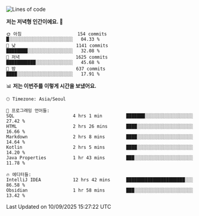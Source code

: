   <!--START_SECTION:waka-->
![Lines of code](https://img.shields.io/badge/%EC%A0%80%EB%8A%94%20%EC%97%AC%ED%83%9C%EA%B9%8C%EC%A7%80%20-1.9%20million%20%EC%A4%84%EC%9D%98%20%EC%BD%94%EB%93%9C%EB%A5%BC%20%EC%9E%91%EC%84%B1%ED%96%88%EC%96%B4%EC%9A%94.-blue)

**저는 저녁형 인간이에요. 🦉** 

```text
🌞 아침                     154 commits         █░░░░░░░░░░░░░░░░░░░░░░░░   04.33 % 
🌆 낮　                     1141 commits        ████████░░░░░░░░░░░░░░░░░   32.08 % 
🌃 저녁                     1625 commits        ███████████░░░░░░░░░░░░░░   45.68 % 
🌙 밤　                     637 commits         ████░░░░░░░░░░░░░░░░░░░░░   17.91 % 
```


📊 **저는 이번주를 이렇게 시간을 보냈어요.** 

```text
🕑︎ Timezone: Asia/Seoul

💬 프로그래밍 언어들: 
SQL                      4 hrs 1 min         ███████░░░░░░░░░░░░░░░░░░   27.42 % 
HTML                     2 hrs 26 mins       ████░░░░░░░░░░░░░░░░░░░░░   16.66 % 
Markdown                 2 hrs 8 mins        ████░░░░░░░░░░░░░░░░░░░░░   14.64 % 
Kotlin                   2 hrs 5 mins        ████░░░░░░░░░░░░░░░░░░░░░   14.20 % 
Java Properties          1 hr 43 mins        ███░░░░░░░░░░░░░░░░░░░░░░   11.78 % 

🔥 에디터들: 
IntelliJ IDEA            12 hrs 42 mins      ██████████████████████░░░   86.58 % 
Obsidian                 1 hr 58 mins        ███░░░░░░░░░░░░░░░░░░░░░░   13.42 % 
```


 Last Updated on 10/09/2025 15:27:22 UTC
<!--END_SECTION:waka-->
